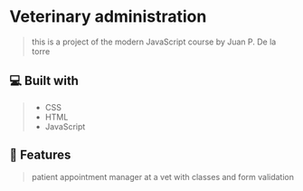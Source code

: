 # Veterinary administration
> this is a project of the modern JavaScript course by Juan P. De la torre

## 💻 Built with
> - CSS
> - HTML
> - JavaScript

## 💾 Features
> patient appointment manager at a vet with classes and form validation